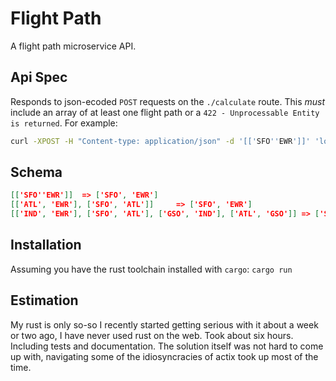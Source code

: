 # Flight Path

A flight path microservice API.

## Api Spec

Responds to json-ecoded `POST` requests on the `./calculate` route. This _must_ include an array of at least one flight path or a `422 - Unprocessable Entity is returned`. For example:

```bash
curl -XPOST -H "Content-type: application/json" -d '[['SFO''EWR']]' 'localhost:8080/calculate'
```

## Schema

```json
[['SFO''EWR']]  => ['SFO', 'EWR']
[['ATL', 'EWR'], ['SFO', 'ATL']]     => ['SFO', 'EWR']
[['IND', 'EWR'], ['SFO', 'ATL'], ['GSO', 'IND'], ['ATL', 'GSO']] => ['SFO', 'EWR']
```

## Installation

Assuming you have the rust toolchain installed with `cargo`: `cargo run`

## Estimation

My rust is only so-so I recently started getting serious with it about a week or two ago, I have never used rust on the web.
Took about six hours. Including tests and documentation. The solution itself was not hard to come up with, navigating some of the idiosyncracies of
actix took up most of the time.
